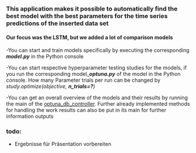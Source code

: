 ### This application makes it possible to automatically find the best model with the best parameters for the time series predictions of the inserted data set

#### Our focus was the LSTM, but we added a lot of comparison models

-You can start and train models specifically by executing the corresponding ***model.py*** in the Python console

-You can start respective hyperparameter testing studies for the models,
if you run the corresponding model_***optuna.py*** of the model in the Python console. 
How many Parameter trials per run can be changed by *study.optimize(objective, **n_trials=?**)*

-You can get an overall overview of the models and their results by running the main of the [optuna_db_controller](Hyperparameter_DB/optuna_db_controller.py).
Further already implemented methods for handling the work results can also be put in its main for further information outputs


### todo:
- Ergebnisse für Präsentation vorbereiten

